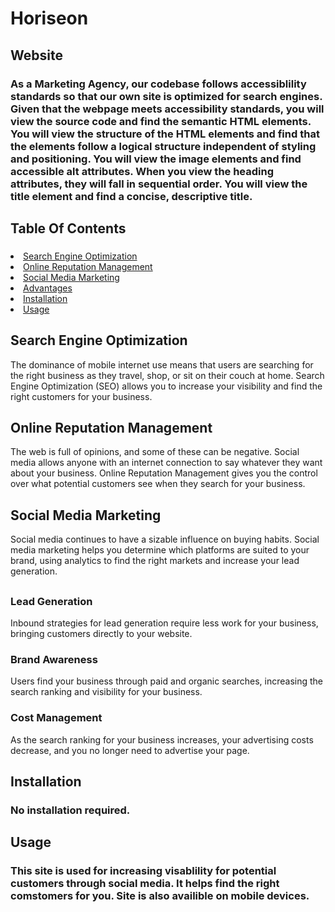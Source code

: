 # Horiseon

## Website 
### As a Marketing Agency, our codebase follows accessiblility standards so that our own site is optimized for search engines. Given that the webpage meets accessibility standards, you will view the source code and find the semantic HTML elements. You will view the structure of the HTML elements and find that the elements follow a logical structure independent of styling and positioning. You will view the image elements and find accessible alt attributes. When you view the heading attributes, they will fall in sequential order. You will view the title element and find a concise, descriptive title.

## Table Of Contents
### <ul>
<li>
<a href="#search-engine-optimization">Search Engine Optimization</a>
</li>
<li>
<a href="#online-reputation-management">Online Reputation Management</a>
</li>
<li>
<a href="#social-media-marketing">Social Media Marketing</a>
</li>
<li>
<a href="#advantages">Advantages</a>
</li>
<li>
<a href="#installation">Installation</a>
</li>
<li>
<a href="#usage">Usage</a>
</li>
</ul>

## <div id="search-engine-optimization" class="search-engine-optimization"> 
### <h2>Search Engine Optimization</h2> <p> The dominance of mobile internet use means that users are searching for the right business as they travel, shop, or sit on their couch at home. Search Engine Optimization (SEO) allows you to increase your visibility and find the right customers for your business.</p> </div>

## <div id="online-reputation-management" class="online-reputation-management">
### <h2>Online Reputation Management</h2> <p>The web is full of opinions, and some of these can be negative. Social media allows anyone with an internet connection to say whatever they want about your business. Online Reputation Management gives you the control over what potential customers see when they search for your business.</p> </div>

## <div id="social-media-marketing" class="social-media-marketing">
### <h2>Social Media Marketing</h2> <p>Social media continues to have a sizable influence on buying habits. Social media marketing helps you determine which platforms are suited to your brand, using analytics to find the right markets and increase your lead generation.
</p> </div>

## <div id="advantages" class="advantages">
### <h3>Lead Generation</h3> <p>Inbound strategies for lead generation require less work for your business, bringing customers directly to your website. </p> </div>

### <h3>Brand Awareness</h3><p>Users find your business through paid and organic searches, increasing the search ranking and visibility for your business. </p> </div>

### <h3>Cost Management</h3> <p> As the search ranking for your business increases, your advertising costs decrease, and you no longer need to advertise your page. </p> </div>

## <div id="Installation" class="Installation">
## Installation
### No installation required. 

## <div id="Usage" class="Usage">
## Usage
### This site is used for increasing visablility for potential customers through social media. It helps find the right comstomers for you. Site is also availible on mobile devices.
